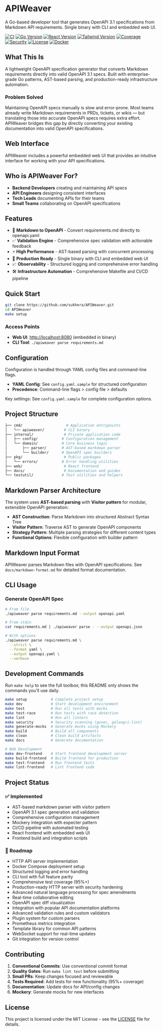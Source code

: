 # APIWeaver

A Go-based developer tool that generates OpenAPI 3.1 specifications from Markdown API requirements. 
Single binary with CLI and embedded web UI.

[![CI](https://github.com/sukhera/APIWeaver/actions/workflows/ci.yml/badge.svg)](https://github.com/sukhera/APIWeaver/actions/workflows/ci.yml)
[![Go Version](https://img.shields.io/badge/Go-1.24+-blue.svg)](https://golang.org/)
[![React Version](https://img.shields.io/badge/React-18+-blue.svg)](https://reactjs.org/)
[![Tailwind Version](https://img.shields.io/badge/Tailwind-3+-blue.svg)](https://tailwindcss.com/)
[![Coverage](https://img.shields.io/badge/coverage-95%25+-blue.svg)](https://github.com/sukhera/APIWeaver/actions/workflows/ci.yml)
[![Security](https://img.shields.io/badge/security-gosec%20%7C%20golangci--lint-green.svg)](https://github.com/sukhera/APIWeaver/actions/workflows/ci.yml)
[![License](https://img.shields.io/badge/license-MIT-blue.svg)](LICENSE)
[![Docker](https://img.shields.io/badge/docker-ready-blue.svg)](docker-compose.yml)

## What This Is

A lightweight OpenAPI specification generator that converts Markdown requirements 
directly into valid OpenAPI 3.1 specs. Built with enterprise-grade Go patterns, AST-based 
parsing, and production-ready infrastructure automation.

### Problem Solved

Maintaining OpenAPI specs manually is slow and error-prone. Most teams already write Markdown 
requirements in PRDs, tickets, or wikis — but translating those into accurate OpenAPI specs 
requires extra effort. APIWeaver bridges this gap by directly converting your existing 
documentation into valid OpenAPI specifications.

## Web Interface

APIWeaver includes a powerful embedded web UI that provides an intuitive interface for working with your API specifications.

## Who is APIWeaver For?

- **Backend Developers** creating and maintaining API specs
- **API Engineers** designing consistent interfaces
- **Tech Leads** documenting APIs for their teams
- **Small Teams** collaborating on OpenAPI specifications

## Features

- 📝 **Markdown to OpenAPI** - Convert requirements.md directly to openapi.yaml
- ✅ **Validation Engine** - Comprehensive spec validation with actionable feedback
- ⚡ **High Performance** - AST-based parsing with concurrent processing
- 🐳 **Production Ready** - Single binary with CLI and embedded web UI
- 📈 **Observability** - Structured logging and comprehensive error handling
- 🛠️ **Infrastructure Automation** - Comprehensive Makefile and CI/CD pipeline

## Quick Start

```bash
git clone https://github.com/sukhera/APIWeaver.git
cd APIWeaver
make setup
```

### Access Points

- **Web UI**: <http://localhost:8080> (embedded in binary)
- **CLI Tool**: `./apiweaver parse requirements.md`

## Configuration

Configuration is handled through YAML config files and command-line flags.

- **YAML Config**: See `config.yaml.sample` for structured configuration
- **Precedence**: Command-line flags > config file > defaults

Key settings: See `config.yaml.sample` for complete configuration options.

## Project Structure

```bash
├── cmd/                    # Application entrypoints
│   └── apiweaver/         # CLI binary
├── internal/              # Private application code
│   ├── config/           # Configuration management
│   └── domain/           # Core business logic
│       ├── parser/       # AST-based markdown parser
│       └── builder/      # OpenAPI spec builders
├── pkg/                   # Public packages
│   └── errors/           # Error handling utilities
├── web/                   # React frontend
├── docs/                  # Documentation and guides
└── testutil/             # Test utilities and helpers
```

## Markdown Parser Architecture

The system uses **AST-based parsing** with **Visitor pattern** for modular, extensible OpenAPI 
generation:

- **AST Construction**: Parse Markdown into structured Abstract Syntax Tree
- **Visitor Pattern**: Traverse AST to generate OpenAPI components
- **Strategy Pattern**: Multiple parsing strategies for different content types
- **Functional Options**: Flexible configuration with builder pattern

## Markdown Input Format

APIWeaver parses Markdown files with OpenAPI specifications. See `docs/markdown-format.md` for detailed format documentation.

## CLI Usage

### Generate OpenAPI Spec

```bash
# From file
./apiweaver parse requirements.md --output openapi.yaml

# From stdin
cat requirements.md | ./apiweaver parse - --output openapi.json

# With options
./apiweaver parse requirements.md \
  --strict \
  --format yaml \
  --output openapi.yaml \
  --verbose
```

## Development Commands

Run `make help` to see the full toolbox; this README only shows the commands you'll use daily.

```bash
make setup           # Complete project setup
make dev             # Start development environment  
make test            # Run all tests with mocks
make test-race       # Run tests with race detection
make lint            # Run all linters
make security        # Security scanning (gosec, golangci-lint)
make generate-mocks  # Generate mocks using Mockery
make build           # Build all components
make clean           # Clean build artifacts
make docs            # Generate documentation

# Web Development
make dev-frontend    # Start frontend development server
make build-frontend  # Build frontend for production
make test-frontend   # Run frontend tests
make lint-frontend   # Lint frontend code
```

## Project Status

### ✅ Implemented

- AST-based markdown parser with visitor pattern
- OpenAPI 3.1 spec generation and validation
- Comprehensive configuration management
- Mockery integration with expecter pattern
- CI/CD pipeline with automated testing
- React frontend with embedded web UI
- Frontend build and integration scripts

### 🚧 Roadmap

- HTTP API server implementation
- Docker Compose deployment setup
- Structured logging and error handling
- CLI tool with full feature parity
- Comprehensive test coverage (95%+)
- Production-ready HTTP server with security hardening
- Advanced natural language processing for spec amendments
- Real-time collaborative editing
- OpenAPI spec diff visualization
- Integration with popular API documentation platforms
- Advanced validation rules and custom validators
- Plugin system for custom parsers
- Prometheus metrics integration
- Template library for common API patterns
- WebSocket support for real-time updates
- Git integration for version control

## Contributing

1. **Conventional Commits**: Use conventional commit format
2. **Quality Gates**: Run `make lint test` before submitting
3. **Small PRs**: Keep changes focused and reviewable
4. **Tests Required**: Add tests for new functionality (95%+ coverage)
5. **Documentation**: Update docs for API/config changes
6. **Mockery**: Generate mocks for new interfaces

## License

This project is licensed under the MIT License - see the [LICENSE](LICENSE) file for details.
